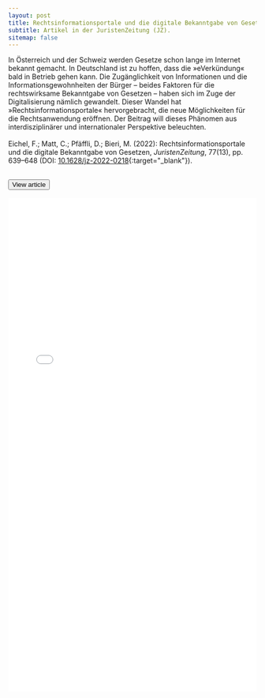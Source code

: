 ```yaml
---
layout: post
title: Rechtsinformationsportale und die digitale Bekanntgabe von Gesetzen
subtitle: Artikel in der JuristenZeitung (JZ).
sitemap: false
---
```


In Österreich und der Schweiz werden Gesetze schon lange im Internet bekannt gemacht. In Deutschland ist zu hoffen, dass die »eVerkündung« bald in Betrieb gehen kann. Die Zugänglichkeit von Informationen und die Informationsgewohnheiten der Bürger – beides Faktoren für die rechtswirksame Bekanntgabe von Gesetzen – haben sich im Zuge der Digitalisierung nämlich gewandelt. Dieser Wandel hat »Rechtsinformationsportale« hervorgebracht, die neue Möglichkeiten für die Rechtsanwendung eröffnen. Der Beitrag will dieses Phänomen aus interdisziplinärer und internationaler Perspektive beleuchten.
<br><br>
Eichel, F.; Matt, C.; Pfäffli, D.; Bieri, M. (2022): Rechtsinformationsportale und die digitale Bekanntgabe von Gesetzen, <em>JuristenZeitung</em>, 77(13), pp. 639–648 (DOI: [10.1628/jz-2022-0218<i class="bi-box-arrow-up-right link-icon"></i>](https://www.mohrsiebeck.com/artikel/rechtsinformationsportale-und-die-digitale-bekanntgabe-von-gesetzen-101628jz-2022-0218?no_cache=1){:target="_blank"}).
<div class="accordion accordion-flush" id="accordionJZ">
    <div class="accordion-item">
        <h2 class="accordion-header" id="headingJZ">
            <button class="accordion-button collapsed" type="button" data-bs-toggle="collapse" data-bs-target="#collapseJZ" aria-expanded="true" aria-controls="collapseJZ">
                View article
            </button>
        </h2>
        <div id="collapseJZ" class="accordion-collapse collapse" aria-labelledby="headingJZ" data-bs-parent="#accordionJZ">
            <div class="accordion-body">
                <embed src="/assets/files/jz.pdf" height="1000px" width="100%" type="application/pdf">
            </div>
        </div>
    </div>
</div>

